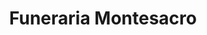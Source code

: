 ---
title: "Funeraria Montesacro"
url: /san-jose/funeraria-montesacro/
shop: directores de funerarias
---